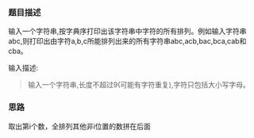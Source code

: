 ### 题目描述

输入一个字符串,按字典序打印出该字符串中字符的所有排列。例如输入字符串abc,则打印出由字符a,b,c所能排列出来的所有字符串abc,acb,bac,bca,cab和cba。

输入描述:

> 输入一个字符串,长度不超过9(可能有字符重复),字符只包括大小写字母。


### 思路

取出第i个数，全排列其他非i位置的数拼在后面
